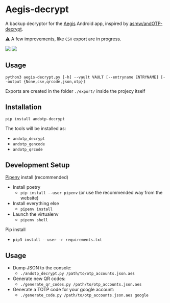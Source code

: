 # Aegis-decrypt
A backup decryptor for the [Aegis](https://github.com/beemdevelopment/Aegis/) Android app, inspired by [asmw/andOTP-decrypt](https://github.com/asmw/andOTP-decrypt).

:warning: A few improvements, like `CSV` export are in progress.

[![](https://img.shields.io/static/v1?label=Gitlab&message=Aegis-decrypt&style=for-the-badge&logo=gitlab)](https://gitlab.com/scollovati/Aegis-decrypt)
[![](https://img.shields.io/static/v1?label=Github&message=Aegis-decrypt&style=for-the-badge&logo=github)](https://github.com/scollovati/Aegis-decrypt)
## Usage
```
python3 aegis-decrypt.py [-h] --vault VAULT [--entryname ENTRYNAME] [--output {None,csv,qrcode,json,otp}]
```
Exports are created in the folder `./export/` inside the projecy itself
## Installation

`pip install andotp-decrypt`

The tools will be installed as:

- `andotp_decrypt`
- `andotp_gencode`
- `andotp_qrcode`

## Development Setup

[Pipenv](https://pipenv.pypa.io/) install (recommended)

- Install poetry
  - `pip install --user pipenv` (or use the recommended way from the website)
- Install everything else
  - `pipenv install`
- Launch the virtualenv
  - `pipenv shell`

Pip install

- `pip3 install --user -r requirements.txt` 

## Usage

- Dump JSON to the console:
  - `./andotp_decrypt.py /path/to/otp_accounts.json.aes`
- Generate new QR codes:
  - `./generate_qr_codes.py /path/to/otp_accounts.json.aes`
- Generate a TOTP code for your google account:
  - `./generate_code.py /path/to/otp_accounts.json.aes google`
